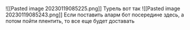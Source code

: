 ![[Pasted image 20230119085225.png]]
Турель вот так
![[Pasted image 20230119085243.png]]
Если поставить аларм бот посередине здесь, а потом пойти плентить, то все еще будет доставать
